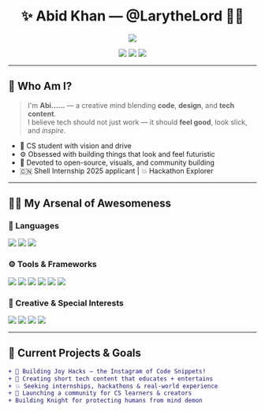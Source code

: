 <h1 align="center">✨ Abid Khan — @LarytheLord 👨‍💻</h1>

<p align="center">
  <img src="https://readme-typing-svg.herokuapp.com/?lines=🚀+Turning+code+into+reels+of+magic.;⚡+Creative+coder+with+an+AR+vision.;💡+Tech+that+talks+to+humans.&center=true&width=1000&height=60&color=FACC15&vCenter=true&size=30">
</p>

<p align="center">
  <a href="https://github.com/LarytheLord"><img src="https://img.shields.io/github/followers/LarytheLord?label=Follow&style=social"></a>
  <a href="https://linkedin.com/in/abikhn"><img src="https://img.shields.io/badge/-Connect-blue?style=flat-square&logo=linkedin"></a>
  <a href="mailto:llawlietbagsum@gmail.com"><img src="https://img.shields.io/badge/-Email-D14836?style=flat-square&logo=gmail&logoColor=white"></a>
</p>

---

## 🚨 Who Am I?

> I'm **Abi......** — a creative mind blending **code**, **design**, and **tech content**.  
> I believe tech should not just work — it should **feel good**, look slick, and *inspire*.

- 🧠 CS student with vision and drive
- ⚙️ Obsessed with building things that look and feel futuristic
- 🎯 Devoted to open-source, visuals, and community building
- 🇨🇳 Shell Internship 2025 applicant | 💥 Hackathon Explorer

---

## 🧑‍💻 My Arsenal of Awesomeness

### 🧠 Languages  
<p>
  <img src="https://img.shields.io/badge/-JavaScript-F7DF1E?logo=javascript&logoColor=000&style=flat-square"/>
  <img src="https://img.shields.io/badge/-Python-3776AB?logo=python&logoColor=fff&style=flat-square"/>
  <img src="https://img.shields.io/badge/-C/C++-00599C?logo=c%2B%2B&logoColor=fff&style=flat-square"/>
</p>

### ⚙️ Tools & Frameworks  
<p>
  <img src="https://img.shields.io/badge/-React-61DAFB?logo=react&logoColor=000&style=flat-square"/>
  <img src="https://img.shields.io/badge/-Tailwind-38B2AC?logo=tailwindcss&logoColor=fff&style=flat-square"/>
  <img src="https://img.shields.io/badge/-Vite-646CFF?logo=vite&logoColor=fff&style=flat-square"/>
  <img src="https://img.shields.io/badge/-Firebase-FFCA28?logo=firebase&logoColor=000&style=flat-square"/>
  <img src="https://img.shields.io/badge/-Git-F05032?logo=git&logoColor=fff&style=flat-square"/>
  <img src="https://img.shields.io/badge/-GitHub-181717?logo=github&logoColor=fff&style=flat-square"/>
</p>

### 🎯 Creative & Special Interests  
<p>
  <img src="https://img.shields.io/badge/-ARCore-4285F4?logo=google&logoColor=fff&style=flat-square"/>
  <img src="https://img.shields.io/badge/-WebXR-black?style=flat-square"/>
  <img src="https://img.shields.io/badge/-OpenSource ❤️-black?style=flat-square"/>
  <img src="https://img.shields.io/badge/-DevReels 🎥-purple?style=flat-square"/>
</p>

---

## 🚧 Current Projects & Goals

```diff
+ 🎉 Building Joy Hacks — the Instagram of Code Snippets!
+ 🎥 Creating short tech content that educates + entertains
+ 💥 Seeking internships, hackathons & real-world experience
+ 🧱 Launching a community for CS learners & creators
+ Building Knight for protecting humans from mind demon
